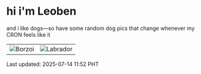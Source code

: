 # hi i'm Leoben

and i like dogs—so have some random dog pics that change whenever my CRON feels like it

|  |  |
|--------|----------|
| ![Borzoi](https://random-dog-vercel.vercel.app/api/random-borzoi?v=1752465120) | ![Labrador](https://random-dog-vercel.vercel.app/api/random-labrador?v=1752465120) |

Last updated: 2025-07-14 11:52 PHT

